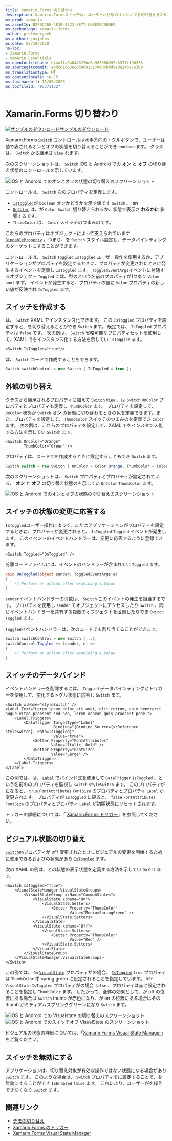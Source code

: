 ```yaml
---
title: Xamarin.Forms 切り替わり
description: Xamarin.Formsスイッチは、ユーザーが状態のオンとオフを切り替えるために操作できるボタンの種類です。 この記事では、Switch クラスを使用して、切り替え UI 要素を表示する方法について説明します。
ms.prod: xamarin
ms.assetId: B2F9CC65-481B-4323-8E77-C6BE29C90DE9
ms.technology: xamarin-forms
author: profexorgeek
ms.author: jusjohns
ms.date: 05/19/2020
no-loc:
- Xamarin.Forms
- Xamarin.Essentials
ms.openlocfilehash: b44a3fa34044327be6a928588397c3371f196336
ms.sourcegitcommit: ebdc016b3ec0b06915170d0cbbd9e0e2469763b9
ms.translationtype: MT
ms.contentlocale: ja-JP
ms.lasthandoff: 11/05/2020
ms.locfileid: "93371132"
---
```

# <a name="no-locxamarinforms-switch"></a>Xamarin.Forms 切り替わり

[![サンプルのダウンロード](~/media/shared/download.png)サンプルのダウンロード](/samples/xamarin/xamarin-forms-samples/userinterface-switchdemos/)

Xamarin.Forms [`Switch`](xref:Xamarin.Forms.Switch) コントロールは水平方向のトグルボタンで、ユーザーは値で表されるオンとオフの状態を切り替えることができ `boolean` ます。 クラスは、 `Switch` から継承さ [`View`](xref:Xamarin.Forms.View) れます。

次のスクリーンショットは、 `Switch` iOS と Android での **オン** と **オフ** の切り替え状態のコントロールを示しています。

![IOS と Android でのオンとオフの状態の切り替えのスクリーンショット](switch-images/switch-states-default.png "IOS と Android でのスイッチ")

コントロールは、 `Switch` 次のプロパティを定義します。

- [`IsToggled`](xref:Xamarin.Forms.Switch.IsToggled)が `boolean` オンかどうかを示す値です `Switch` 。 **on**
- [`OnColor`](xref:Xamarin.Forms.Switch.OnColor) は、が `Color` `Switch` 切り替えられるか、状態で表示さ **れるかに** 影響するです。
- `ThumbColor` は、 `Color` スイッチのつまみのです。

これらのプロパティはオブジェクトによって支えられています [`BindableProperty`](xref:Xamarin.Forms.BindableProperty) 。つまり、を `Switch` スタイル設定し、データバインディングのターゲットにすることができます。

コントロールは、 `Switch` `Toggled` `IsToggled` ユーザー操作を使用するか、アプリケーションがプロパティを設定するときに、プロパティが変更されたときに発生するイベントを定義し `IsToggled` ます。 `ToggledEventArgs`イベントに付随するオブジェクト `Toggled` には、型のという名前のプロパティが1つあり `Value` `bool` ます。 イベントが発生すると、プロパティの値に `Value` プロパティの新しい値が反映され `IsToggled` ます。

## <a name="create-a-switch"></a>スイッチを作成する

は、 `Switch` XAML でインスタンス化できます。 この `IsToggled` プロパティを設定すると、を切り替えることができ `Switch` ます。 既定では、 `IsToggled` プロパティは `false` です。 次の例は、 `Switch` 省略可能なプロパティセットを使用して、XAML でをインスタンス化する方法を示してい `IsToggled` ます。

```xaml
<Switch IsToggled="true"/>
```

は、 `Switch` コードで作成することもできます。

```csharp
Switch switchControl = new Switch { IsToggled = true };
```

## <a name="switch-appearance"></a>外観の切り替え

クラスから継承されるプロパティに加えて [`Switch`](xref:Xamarin.Forms.Switch) [`View`](xref:Xamarin.Forms.View) 、は `Switch` `OnColor` プロパティとプロパティも定義し `ThumbColor` ます。 プロパティを設定して、 `OnColor` 状態が `Switch` **オン** の状態に切り替わるときの色を定義できます。また、プロパティを設定して、 `ThumbColor` スイッチのつまみのを定義でき `Color` ます。 次の例は、これらのプロパティを設定して、XAML でをインスタンス化する方法を示してい `Switch` ます。

```xaml
<Switch OnColor="Orange"
        ThumbColor="Green" />
```

プロパティは、コードでを作成するときに設定することもでき `Switch` ます。

```csharp
Switch switch = new Switch { OnColor = Color.Orange, ThumbColor = Color.Green };
```

次のスクリーンショットは、 `Switch` プロパティとプロパティが設定されている、 **オン** と **オフ** の切り替え状態のを示してい `OnColor` `ThumbColor` ます。

![IOS と Android でのオンとオフの状態の切り替えのスクリーンショット](switch-images/switch-states-colors.png "IOS と Android でのスイッチ")

## <a name="respond-to-a-switch-state-change"></a>スイッチの状態の変更に応答する

`IsToggled`ユーザー操作によって、またはアプリケーションがプロパティを設定するときに、プロパティが変更されると、 `IsToggled` `Toggled` イベントが発生します。 このイベントのイベントハンドラーは、変更に応答するように登録できます。

```xaml
<Switch Toggled="OnToggled" />
```

分離コードファイルには、イベントのハンドラーが含まれてい `Toggled` ます。

```csharp
void OnToggled(object sender, ToggledEventArgs e)
{
    // Perform an action after examining e.Value
}
```

`sender`イベントハンドラーの引数は、 `Switch` このイベントの発生を担当するです。 プロパティを使用し `sender` てオブジェクトにアクセスしたり `Switch` 、同じイベントハンドラーを共有する複数のオブジェクトを区別したりでき `Switch` `Toggled` ます。

`Toggled`イベントハンドラーは、次のコードでも割り当てることができます。

```csharp
Switch switchControl = new Switch {...};
switchControl.Toggled += (sender, e) =>
{
    // Perform an action after examining e.Value
}
```

## <a name="data-bind-a-switch"></a>スイッチのデータバインド

イベントハンドラーを削除するには、 `Toggled` データバインディングとトリガーを使用して、変化するトグル状態に応答し `Switch` ます。

```xaml
<Switch x:Name="styleSwitch" />
<Label Text="Lorem ipsum dolor sit amet, elit rutrum, enim hendrerit augue vitae praesent sed non, lorem aenean quis praesent pede.">
    <Label.Triggers>
        <DataTrigger TargetType="Label"
                     Binding="{Binding Source={x:Reference styleSwitch}, Path=IsToggled}"
                     Value="true">
            <Setter Property="FontAttributes"
                    Value="Italic, Bold" />
            <Setter Property="FontSize"
                    Value="Large" />
        </DataTrigger>
    </Label.Triggers>
</Label>
```

この例では、は、 [`Label`](xref:Xamarin.Forms.Label) でバインド式を使用して `DataTrigger` `IsToggled` 、という名前ののプロパティを監視し `Switch` `styleSwitch` ます。 このプロパティがになると、 `true` `FontAttributes` `FontSize` のプロパティとプロパティ `Label` が変更されます。 プロパティが `IsToggled` に戻ると、 `false` `FontAttributes` `FontSize` のプロパティとプロパティ `Label` が初期状態にリセットされます。

トリガーの詳細については、「 [ Xamarin.Forms トリガー](~/xamarin-forms/app-fundamentals/triggers.md)」を参照してください。

## <a name="switch-visual-states"></a>ビジュアル状態の切り替え

[`Switch`](xref:Xamarin.Forms.Switch)`On`プロパティが `Off` 変更されたときにビジュアルの変更を開始するために使用できるおよびの状態があり [`IsToggled`](xref:Xamarin.Forms.Switch.IsToggled) ます。

次の XAML の例は、との状態の表示状態を定義する方法を示してい `On` `Off` ます。

```xaml
<Switch IsToggled="True">
    <VisualStateManager.VisualStateGroups>
        <VisualStateGroup x:Name="CommonStates">
            <VisualState x:Name="On">
                <VisualState.Setters>
                    <Setter Property="ThumbColor"
                            Value="MediumSpringGreen" />
                </VisualState.Setters>
            </VisualState>
            <VisualState x:Name="Off">
                <VisualState.Setters>
                    <Setter Property="ThumbColor"
                            Value="Red" />
                </VisualState.Setters>
            </VisualState>
        </VisualStateGroup>
    </VisualStateManager.VisualStateGroups>
</Switch>
```

この例では、 `On` [`VisualState`](xref:Xamarin.Forms.VisualState) プロパティがの場合、 [`IsToggled`](xref:Xamarin.Forms.Switch.IsToggled) `true` プロパティは `ThumbColor` 中 spring green に設定されることを指定しています。 `Off` `VisualState` `IsToggled` プロパティがの場合 `false` 、プロパティは赤に設定されることを指定し `ThumbColor` ます。 したがって、全体の効果として、が off の位置にある場合は `Switch` thumb が赤色になり、が on の位置にある場合はその thumb がミディアムスプリンググリーンになり `Switch` ます。

![IOS と Android](switch-images/on-visualstate.png "VisualState の切り替え") 
 での Visualstate の切り替えのスクリーンショット![IOS と Android でのスイッチオフ VisualState のスクリーンショット](switch-images/off-visualstate.png "VisualState の切り替え")

ビジュアルの状態の詳細については、「[Xamarin.Forms Visual State Manager](~/xamarin-forms/user-interface/visual-state-manager.md)」をご覧ください。

## <a name="disable-a-switch"></a>スイッチを無効にする

アプリケーションは、切り替え対象が有効な操作ではない状態になる場合があり `Switch` ます。 このような場合は、 `Switch` プロパティをに設定することで、を無効にすることができ `IsEnabled` `false` ます。 これにより、ユーザーがを操作できなくなり `Switch` ます。

## <a name="related-links"></a>関連リンク

- [デモの切り替え](/samples/xamarin/xamarin-forms-samples/userinterface-switchdemos/)
- [Xamarin.Forms のトリガー](~/xamarin-forms/app-fundamentals/triggers.md)
- [Xamarin.Forms Visual State Manager](~/xamarin-forms/user-interface/visual-state-manager.md)